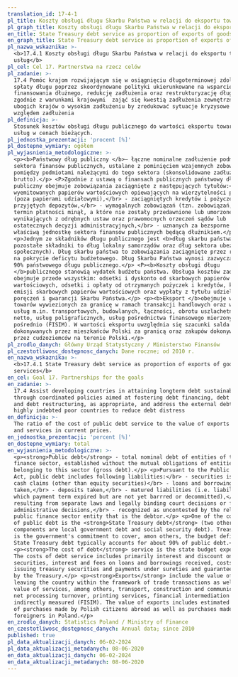 ```yaml
---
translation_id: 17-4-1
pl_title: Koszty obsługi długu Skarbu Państwa w relacji do eksportu towarów i usług
pl_graph_title: Koszty obsługi długu Skarbu Państwa w relacji do eksportu towarów i usług
en_title: State Treasury debt service as proportion of exports of goods and services
en_graph_title: State Treasury debt service as proportion of exports of goods and services
pl_nazwa_wskaznika: >-
  <b>17.4.1 Koszty obsługi długu Skarbu Państwa w relacji do eksportu towarów i
  usług</b>
pl_cel: Cel 17. Partnerstwa na rzecz celów
pl_zadanie: >-
  17.4 Pomóc krajom rozwijającym się w osiągnięciu długoterminowej zdolności do
  spłaty długu poprzez skoordynowane polityki ukierunkowane na wsparcie
  finansowania dłużnego, redukcję zadłużenia oraz restrukturyzację długu,
  zgodnie z warunkami krajowymi  zająć się kwestią zadłużenia zewnętrznego
  ubogich krajów o wysokim zadłużeniu by zredukować sytuacje kryzysowe pod
  względem zadłużenia
pl_definicja: >-
  Stosunek kosztów obsługi długu publicznego do wartości eksportu towarów i
  usług w cenach bieżących.
pl_jednostka_prezentacji: 'procent [%]'
pl_dostepne_wymiary: ogółem
pl_wyjasnienia_metodologiczne: >-
  <p><b>Państwowy dług publiczny </b>– łączne nominalne zadłużenie podmiotów
  sektora finansów publicznych, ustalane z pominięciem wzajemnych zobowiązań
  pomiędzy podmiotami należącymi do tego sektora (skonsolidowane zadłużenie
  brutto).</p> <P>Zgodnie z ustawą o finansach publicznych państwowy dług
  publiczny obejmuje zobowiązania zaciągnięte z następujących tytułów:</br> -
  wyemitowanych papierów wartościowych opiewających na wierzytelności pieniężne
  (poza papierami udziałowymi),</br> - zaciągniętych kredytów i pożyczek,</br> -
  przyjętych depozytów,</br> - wymagalnych zobowiązań (tzn. zobowiązań, których
  termin płatności minął, a które nie zostały przedawnione lub umorzone),</br> -
  wynikających z odrębnych ustaw oraz prawomocnych orzeczeń sądów lub
  ostatecznych decyzji administracyjnych,</br> - uznanych za bezsporne przez
  właściwą jednostkę sektora finansów publicznych będącą dłużnikiem.</p>
  <p>Jednym ze składników długu publicznego jest <b>dług skarbu państwa </b>(dwa
  pozostałe składniki to dług lokalny samorządów oraz dług sektora ubezpieczeń
  społecznych). Dług skarbu państwa to zobowiązania zaciągnięte przez rząd m.in.
  na pokrycie deficytu budżetowego. Dług Skarbu Państwa wynosi zazwyczaj około
  90% państwowego długu publicznego.</p> <P><b>Koszty obsługi długu
  </b>publicznego stanowią wydatek budżetu państwa. Obsługa kosztów zadłużenia
  obejmuje przede wszystkim: odsetki i dyskonto od skarbowych papierów
  wartościowych, odsetki i opłaty od otrzymanych pożyczek i kredytów, koszty
  emisji skarbowych papierów wartościowych oraz wypłaty z tytułu udzielonych
  poręczeń i gwarancji Skarbu Państwa.</p> <p><b>Eksport </b>obejmuje wartość
  towarów wywiezionych za granicę w ramach transakcji handlowych oraz wartość
  usług m.in. transportowych, budowlanych, łączności, obrotu uszlachetniającego
  netto, usług poligraficznych, usług pośrednictwa finansowego mierzonych
  pośrednio (FISIM). W wartości eksportu uwzględnia się szacunki salda zakupów
  dokonywanych przez mieszkańców Polski za granicą oraz zakupów dokonywanych
  przez cudzoziemców na terenie Polski.</p>
pl_zrodlo_danych: Główny Urząd Statystyczny / Ministerstwo Finansów
pl_czestotliwosc_dostępnosc_danych: Dane roczne; od 2010 r.
en_nazwa_wskaznika: >-
  <b>17.4.1 State Treasury debt service as proportion of exports of goods and
  services</b>
en_cel: Goal 17. Partnerships for the goals
en_zadanie: >-
  17.4 Assist developing countries in attaining longterm debt sustainability
  through coordinated policies aimed at fostering debt financing, debt relief
  and debt restructuring, as appropriate, and address the external debt of
  highly indebted poor countries to reduce debt distress
en_definicja: >-
  The ratio of the cost of public debt service to the value of exports of goods
  and services in current prices.
en_jednostka_prezentacji: 'percent [%]'
en_dostepne_wymiary: total
en_wyjasnienia_metodologiczne: >-
  <p><strong>Public debt</strong> - total nominal debt of entities of the public
  finance sector, established without the mutual obligations of entities
  belonging to this sector (gross debt).</p> <p>Pursuant to the Public Finance
  Act, public debt includes following liabilities:</br> - securities issued for
  cash claims (other than equity securities)</br> - loans and borrowings
  taken,</br> - deposits taken,</br> - matured liabilities (i.e. liabilities
  which payment term expired but are not yet barrred or decommitted),</br> -
  resulting from separate laws and legally binding court decisions or final
  administrative decisions,</br> - recognized as uncontested by the relevant
  public finance sector entity that is the debtor.</p> <p>One of the components
  of public debt is the <strong>State Treasury debt</strong> (two other
  components are local government debt and social security debt). Treasury debt
  is the government's commitment to cover, amon others, the budget deficit.
  State Treasury debt typically accounts for about 90% of public debt.</p>
  <p><strong>The cost of debt</strong> service is the state budget expenditure.
  The costs of debt service includes primarily interest and discount on treasury
  securities, interest and fees on loans and borrowings received, costs of
  issuing treasury securities and payments under sureties and guarantees granted
  by the Treasury.</p> <p><strong>Exports</strong> include the value of goods
  leaving the country within the framework of trade transactions as well as the
  value of services, among others, transport, construction and communications,
  net processing turnover, printing services, financial intermediation services
  indirectly measured (FISIM). The value of exports includes estimated balance
  of purchases made by Polish citizens abroad as well as purchases made by
  foreigners in Poland.</p>
en_zrodlo_danych: Statistics Poland / Ministry of Finance
en_czestotliwosc_dostępnosc_danych: Annual data; since 2010
published: true
pl_data_aktualizacji_danych: 06-02-2024
pl_data_aktualizacji_metadanych: 08-06-2020
en_data_aktualizacji_danych: 06-02-2024
en_data_aktualizacji_metadanych: 08-06-2020
---
```

